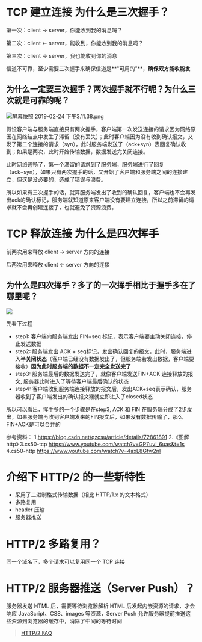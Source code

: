 # TCP 建立连接 为什么是三次握手？

第一次：client -> server，你能收到我的消息吗？

第二次：client <- server，能收到，你能收到我的消息吗？

第三次：client -> server，我也能收到你的消息

信道不可靠，至少需要三次握手来确保信道是**"可用的"**，**确保双方能收能发**


## 为什么一定要三次握手？两次握手就不行呢？为什么三次就是可靠的呢？
![屏幕快照 2019-02-24 下午3.11.38.png](https://haitao.nos.netease.com/e01a894b-c39d-44aa-af6c-274182db37c6_822_424.png)

假设客户端与服务端直接只有两次握手，客户端第一次发送连接的请求因为网络原因在网络结点中发生了滞留（没有丢失）；此时客户端因为没有收到确认报文，又发了第二个连接的请求（syn），此时服务端发送了（ack+syn）表回复确认收到；如果是两次，此时开始传输数据，数据发送完关闭连接。  

此时网络通畅了，第一个滞留的请求到了服务端，服务端进行了回复（ack+syn），如果只有两次握手的话，又开始了客户端和服务端之间的连接建立，但这是没必要的，造成了错误与浪费。  

所以如果有三次握手的话，就算服务端发出了收到的确认回复，客户端也不会再发出ack的确认标记，服务端就知道原来客户端没有要建立连接，所以之前滞留的请求就不会再创建连接了，也就避免了资源浪费。


# TCP 释放连接 为什么是四次挥手

前两次用来释放 client -> server 方向的连接

后两次用来释放 client <- server 方向的连接

## 为什么是四次挥手？多了的一次挥手相比于握手多在了哪里呢？
![](https://haitao.nos.netease.com/18d1353c-b18a-4bc8-9ae6-eb7ff67e34dd_797_473.png)

先看下过程
* step1: 客户端向服务端发出 FIN+seq 标记，表示客户端要主动关闭连接，停止发送数据
* step2: 服务端发出 ACK + seq标记，发出确认回复的报文，此时，服务端进入**半关闭状态**（客户端已经没有数据发出了，但服务端若发出数据，客户端要接收）**因为此时服务端的数据不一定完全发送完了**
* step3: 服务端最后的数据发送完了，就像客户端发送FIN+ACK 连接释放的报文, 服务器此时进入了等待客户端最后确认的状态
* step4: 客户端收到服务端连接释放的报文后，发出ACK+seq表示确认，服务器收到了客户端发出的确认报文猴就立即进入了closed状态

所以可以看出，挥手多的一个步骤是在step3, ACK 和 FIN 在服务端分成了2步发出，如果服务端再收到客户端发来的FIN报文后，如果没有数据传输了，那么FIN+ACK是可以合并的

参考资料：
1.https://blog.csdn.net/qzcsu/article/details/72861891
2.《图解http》
3.cs50-tcp https://www.youtube.com/watch?v=GP7uvI_6uas&t=1s
4.cs50-http https://www.youtube.com/watch?v=4axL8Gfw2nI


# 介绍下 HTTP/2 的一些新特性

- 采用了二进制格式传输数据（相比 HTTP/1.x 的文本格式）
- 多路复用
- header 压缩
- 服务器推送

# HTTP/2 多路复用？

同一个域名下，多个请求可以复用同一个 TCP 连接

# HTTP/2 服务器推送（Server Push）？

服务器发送 HTML 后，需要等待浏览器解析 HTML 后发起内嵌资源的请求，才会响应 JavaScript、CSS、images 等资源，Server Push 允许服务器提前推送这些资源到浏览器的缓存中，消除了中间的等待时间

> [HTTP/2 FAQ](https://http2.github.io/faq/)


